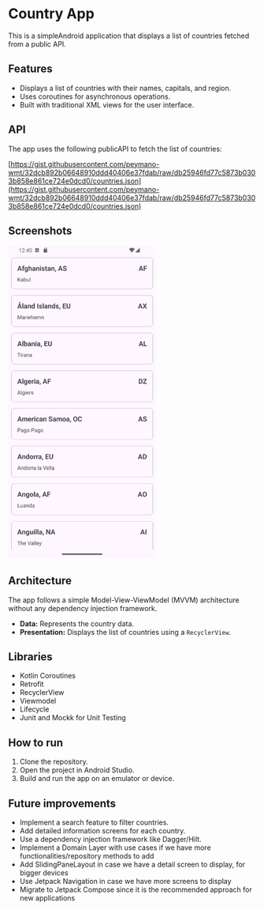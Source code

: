 # Country App

This is a simpleAndroid application that displays a list of countries fetched from a public API.

## Features

* Displays a list of countries with their names, capitals, and region.
* Uses coroutines for asynchronous operations.
* Built with traditional XML views for the user interface.

## API

The app uses the following publicAPI to fetch the list of countries:

[https://gist.githubusercontent.com/peymano-wmt/32dcb892b06648910ddd40406e37fdab/raw/db25946fd77c5873b0303b858e861ce724e0dcd0/countries.json](https://gist.githubusercontent.com/peymano-wmt/32dcb892b06648910ddd40406e37fdab/raw/db25946fd77c5873b0303b858e861ce724e0dcd0/countries.json)

## Screenshots

<img src="https://github.com/ArturoMarmolejo/CountryListApp/blob/master/app/src/main/res/drawable/screenshot_1.png" width="300">

## Architecture

The app follows a simple Model-View-ViewModel (MVVM) architecture without any dependency injection framework.

* **Data:** Represents the country data.
* **Presentation:** Displays the list of countries using a `RecyclerView`.


## Libraries

* Kotlin Coroutines
* Retrofit
* RecyclerView
* Viewmodel
* Lifecycle
* Junit and Mockk for Unit Testing

## How to run

1. Clone the repository.
2. Open the project in Android Studio.
3. Build and run the app on an emulator or device.

## Future improvements

* Implement a search feature to filter countries.
* Add detailed information screens for each country.
* Use a dependency injection framework like Dagger/Hilt.
* Implement a Domain Layer with use cases if we have more functionalities/repository methods to add
* Add SlidingPaneLayout in case we have a detail screen to display, for bigger devices
* Use Jetpack Navigation in case we have more screens to display
* Migrate to Jetpack Compose since it is the recommended approach for new applications
